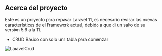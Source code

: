 ## Acerca del proyecto

Este es un proyecto para repasar Laravel 11, es necesario revisar las nuevas características de el Framework actual, debido a que di un salto de su versión 5.6 a la 11.

- CRUD Básico con solo una tabla para comenzar

![LaravelCrud](https://github.com/Davoliva/CrudClientes/assets/32910323/83da9cbd-c499-4c79-b7fb-16c96a7f6091)
